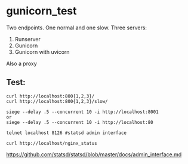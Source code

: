 # gunicorn_test
Two endpoints. One normal and one slow.
Three servers:
1. Runserver
2. Gunicorn
3. Gunicorn with uvicorn

Also a proxy

Test: 
-----

    curl http://localhost:800{1,2,3}/
    curl http://localhost:800{1,2,3}/slow/

	siege --delay .5 --concurrent 10 -i http://localhost:8001
    or
	siege --delay .5 --concurrent 10 -i http://localhost:80

    telnet localhost 8126 #statsd admin interface

    curl http://localhost/nginx_status


https://github.com/statsd/statsd/blob/master/docs/admin_interface.md

